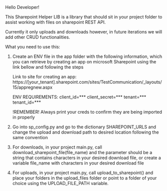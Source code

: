 Hello Developer! 

This Sharepoint Helper LIB is a library that should sit in your project folder to assist working with files on sharepoint REST API. 

Currently it only uploads and downloads however, in future iterations we will add other CRUD functionalities. 

What you need to use this:

1) Create an ENV file in the app folder with the following information, which you can retrieve by creating an app on microsoft Sharepoint using the link bellow and following the steps

    Link to site for creating an app: 
    https://[your_tenant].sharepoint.com/sites/TestCommunication/_layouts/15/appregnew.aspx
    
    ENV REQUIREMENTS:
    client_id=***
    client_secret=***
    tenant=***
    tenant_id=***

    !REMEMBER! Always print your creds to confirm they are being imported in properly

2) Go into sp_config.py and go to the dictionary SHAREPOINT_URLS and change the upload and download path to desired location following the same convention

3) For downloads, in your project main.py, call download_sharepoint_file(file_name) and the parameter should be a string that contains characters in your desired download file, or create a variable file_name with characters in your desired download file

4) For uploads, in your project main.py, call upload_to_sharepoint() and place your folders in the upload_files folder or point to a folder of your choice using the UPLOAD_FILE_PATH variable. 
